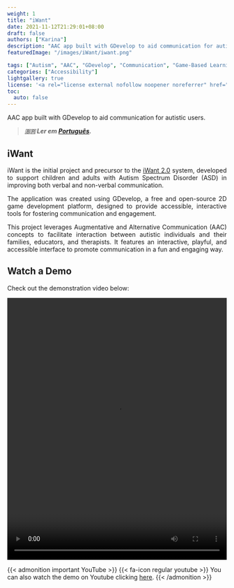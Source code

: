 ```yaml
---
weight: 1
title: "iWant"
date: 2021-11-12T21:29:01+08:00
draft: false
authors: ["Karina"]
description: "AAC app built with GDevelop to aid communication for autistic users."
featuredImage: "/images/iWant/iwant.png"

tags: ["Autism", "AAC", "GDevelop", "Communication", "Game-Based Learning"]
categories: ["Accessibility"]
lightgallery: true
license: '<a rel="license external nofollow noopener noreferrer" href="https://creativecommons.org/licenses/by-nc/4.0/" target="_blank">CC BY-NC 4.0</a>'
toc:
  auto: false
---
```

AAC app built with GDevelop to aid communication for autistic users.

<!--more-->

> ***🇧🇷 Ler em [Português](http://karinagante.github.io/pt-br/iwant/).***

## iWant

<p align="justify">iWant is the initial project and precursor to the <a href="karinagante.github.io/iwant2.0/" target="_blank">iWant 2.0</a> system, developed to support children and adults with Autism Spectrum Disorder (ASD) in improving both verbal and non-verbal communication. </p>

<p align="justify">The application was created using GDevelop, a free and open-source 2D game development platform, designed to provide accessible, interactive tools for fostering communication and engagement.</p>

<p align="justify">This project leverages Augmentative and Alternative Communication (AAC) concepts to facilitate interaction between autistic individuals and their families, educators, and therapists. It features an interactive, playful, and accessible interface to promote communication in a fun and engaging way.</p>

## Watch a Demo

<p align="justify">Check out the demonstration video below:</p>

<video width="100%" height="600" controls>
  <source src="/images/iWant/videoplayback.mp4" type="video/mp4">
</video>

{{< admonition important YouTube >}} 
{{< fa-icon regular youtube >}} 
You can also watch the demo on Youtube clicking  [here](https://www.youtube.com/watch?v=gVsZOk-ds_c).
{{< /admonition >}}